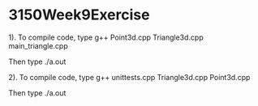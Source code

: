 # 3150Week9Exercise

1). To compile code, type  g++ Point3d.cpp Triangle3d.cpp main_triangle.cpp

Then type ./a.out

2). To compile code, type g++ unittests.cpp Triangle3d.cpp Point3d.cpp

Then type ./a.out
